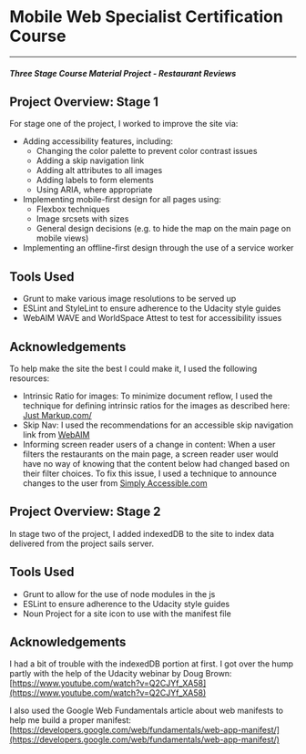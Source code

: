 # Mobile Web Specialist Certification Course
---
#### _Three Stage Course Material Project - Restaurant Reviews_

## Project Overview: Stage 1

For stage one of the project, I worked to improve the site via:

- Adding accessibility features, including:
  - Changing the color palette to prevent color contrast issues
  - Adding a skip navigation link
  - Adding alt attributes to all images
  - Adding labels to form elements
  - Using ARIA, where appropriate
- Implementing mobile-first design for all pages using:
  - Flexbox techniques
  - Image srcsets with sizes
  - General design decisions (e.g. to hide the map on the main page on mobile views)
- Implementing an offline-first design through the use of a service worker

## Tools Used

- Grunt to make various image resolutions to be served up
- ESLint and StyleLint to ensure adherence to the Udacity style guides
- WebAIM WAVE and WorldSpace Attest to test for accessibility issues

## Acknowledgements

To help make the site the best I could make it, I used the following resources:

- Intrinsic Ratio for images: To minimize document reflow, I used the technique for defining intrinsic ratios for the images as described here: [Just Markup.com/](https://justmarkup.com/log/2015/11/definining-aspect-ratio-to-prevent-reflow/)
- Skip Nav: I used the recommendations for an accessible skip navigation link from [WebAIM](https://webaim.org/techniques/css/invisiblecontent/#skipnavlink)
- Informing screen reader users of a change in content: When a user filters the restaurants on the main page, a screen reader user would have no way of knowing that the content below had changed based on their filter choices. To fix this issue, I used a technique to announce changes to the user from [Simply Accessible.com](https://simplyaccessible.com/article/spangular-accessibility/#aria)

## Project Overview: Stage 2

In stage two of the project, I added indexedDB to the site to index data delivered from the project sails server.

## Tools Used

- Grunt to allow for the use of node modules in the js
- ESLint to ensure adherence to the Udacity style guides
- Noun Project for a site icon to use with the manifest file

## Acknowledgements

I had a bit of trouble with the indexedDB portion at first. I got over the hump partly with the help of the Udacity webinar by Doug Brown: [https://www.youtube.com/watch?v=Q2CJYf_XA58](https://www.youtube.com/watch?v=Q2CJYf_XA58)

I also used the Google Web Fundamentals article about web manifests to help me build a proper manifest: [https://developers.google.com/web/fundamentals/web-app-manifest/](https://developers.google.com/web/fundamentals/web-app-manifest/)
